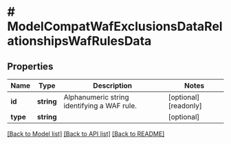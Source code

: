 # # ModelCompatWafExclusionsDataRelationshipsWafRulesData

## Properties

Name | Type | Description | Notes
------------ | ------------- | ------------- | -------------
**id** | **string** | Alphanumeric string identifying a WAF rule. | [optional] [readonly]
**type** | **string** |  | [optional]

[[Back to Model list]](../../README.md#models) [[Back to API list]](../../README.md#endpoints) [[Back to README]](../../README.md)
